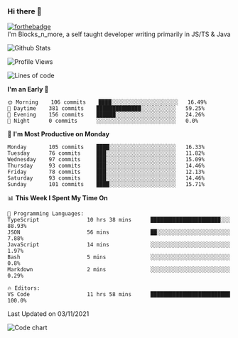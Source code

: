 ### Hi there 👋
[![forthebadge](https://forthebadge.com/images/badges/0-percent-optimized.svg)](https://forthebadge.com)<br>
I'm Blocks_n_more, a self taught developer writing primarily in JS/TS & Java

![Github Stats](https://github-readme-stats.vercel.app/api?username=blocksnmore&show_icons=true&theme=dark)
<!--START_SECTION:waka-->
![Profile Views](http://img.shields.io/badge/Profile%20Views-0-blue)

![Lines of code](https://img.shields.io/badge/From%20Hello%20World%20I%27ve%20Written-2.1%20million%20lines%20of%20code-blue)

**I'm an Early 🐤** 

```text
🌞 Morning    106 commits    ████░░░░░░░░░░░░░░░░░░░░░   16.49% 
🌆 Daytime    381 commits    ██████████████░░░░░░░░░░░   59.25% 
🌃 Evening    156 commits    ██████░░░░░░░░░░░░░░░░░░░   24.26% 
🌙 Night      0 commits      ░░░░░░░░░░░░░░░░░░░░░░░░░   0.0%

```
📅 **I'm Most Productive on Monday** 

```text
Monday       105 commits    ████░░░░░░░░░░░░░░░░░░░░░   16.33% 
Tuesday      76 commits     ███░░░░░░░░░░░░░░░░░░░░░░   11.82% 
Wednesday    97 commits     ███░░░░░░░░░░░░░░░░░░░░░░   15.09% 
Thursday     93 commits     ███░░░░░░░░░░░░░░░░░░░░░░   14.46% 
Friday       78 commits     ███░░░░░░░░░░░░░░░░░░░░░░   12.13% 
Saturday     93 commits     ███░░░░░░░░░░░░░░░░░░░░░░   14.46% 
Sunday       101 commits    ████░░░░░░░░░░░░░░░░░░░░░   15.71%

```


📊 **This Week I Spent My Time On** 

```text
💬 Programming Languages: 
TypeScript               10 hrs 38 mins      ██████████████████████░░░   88.93% 
JSON                     56 mins             ██░░░░░░░░░░░░░░░░░░░░░░░   7.88% 
JavaScript               14 mins             ░░░░░░░░░░░░░░░░░░░░░░░░░   1.97% 
Bash                     5 mins              ░░░░░░░░░░░░░░░░░░░░░░░░░   0.8% 
Markdown                 2 mins              ░░░░░░░░░░░░░░░░░░░░░░░░░   0.29%

🔥 Editors: 
VS Code                  11 hrs 58 mins      █████████████████████████   100.0%

```


 Last Updated on 03/11/2021
<!--END_SECTION:waka-->
![Code chart](https://github-readme-stats.vercel.app/api/top-langs/?username=blocksnmore&layout=compact&theme=dark)
